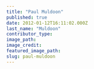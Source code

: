 ```yaml
---
title: "Paul Muldoon"
published: true
date: 2012-01-12T16:11:02.000Z
last_name: "Muldoon"
contributor_type:
image_path:
image_credit:
featured_image_path:
slug: paul-muldoon
---
```

